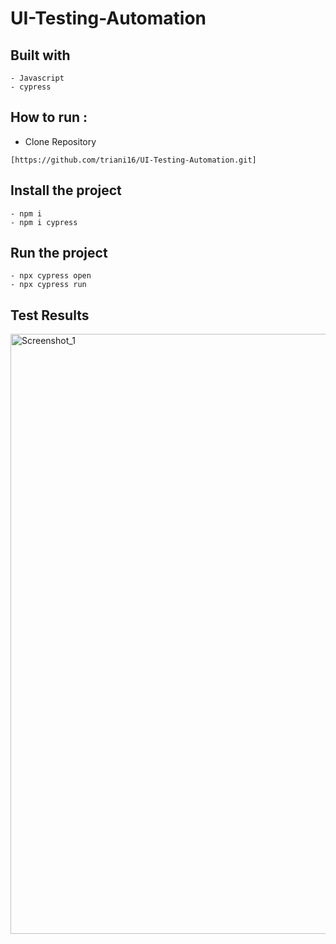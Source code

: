 # UI-Testing-Automation

## Built with

```
- Javascript
- cypress
```

## How to run :

- Clone Repository
```
[https://github.com/triani16/UI-Testing-Automation.git]
```

## Install the project
```
- npm i
- npm i cypress
```
  
## Run the project
```
- npx cypress open
- npx cypress run
```
## Test Results

<img width="960" alt="Screenshot_1" src="https://github.com/triani16/UI-Testing-Automation/assets/67509994/e055ff53-ced1-4f50-9d10-84eeb0c5f8a0">


